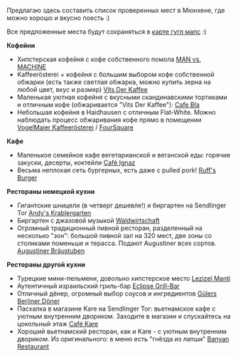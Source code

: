 Предлагаю здесь составить список проверенных мест в Мюнхене, где можно хорошо и вкусно поесть :)

Все предложенные места будут сохраняться в [карте гугл мапс](https://www.google.com/maps/d/u/0/viewer?hl=en&mid=1sarCB8LNRc-LgxyQSmirN-Qh92ENxS75&ll=48.13096010000001%2C11.571185799999967&z=11) :)


**Кофейни**
* Хипстерская кофейня с кофе собственного помола [MAN vs. MACHINE](http://www.mvsmcoffee.com/)
* Kaffeerösterei + кофейня с большим выбором кофе собственной обжарки (есть также светлая обжарка, можно купить зерна на любой цвет, вкус и размер) [Vits Der Kaffee](https://vitsderkaffee.de/)
* Маленькая уютная кофейня с вкусными скандинавскими тортиками и отличным кофе (обжаривается "Vits Der Kaffee"): [Cafe Bla](http://cafebla.de/)
* Небольшая кофейня в Haidhausen с отличным Flat-White. Можно наблюдать процесс обжаривания кофе прямо в помещении [VogelMaier Kaffeerösterei](https://kaffeeroesterei-vogelmaie.jimdo.com) / [FourSquare](https://foursquare.com/v/vogelmaier-kaffeerösterei/57b82ce7498e4c126942886d)

**Кафе**
* Маленькое семейное кафе вегетарианской и веганской еды: горячие закуски, десерты, коктейли [Café Ignaz](https://www.facebook.com/cafeignazundtochter/)
* Весьма неплохая сеть бургерных, есть даже с pulled pork! [Ruff's Burger](http://www.ruffsburger.de/)

**Рестораны немецкой кухни**
* Гигантские шницели (в четверг дешевле!) и биргартен на Sendlinger Tor [Andy's Krablergarten](http://www.andyskrablergarten.de)
* Биргартен с джазовой музыкой [Waldwirtschaft](http://waldwirtschaft.de/)
* Огромный традиционный пивной ресторан, разделенный на несколько "зон": большой пивной зал на 320 мест, две зоны со столиками поменьше и терасса. Подают Augustiner всех сортов. [Augustiner Bräustuben](http://www.braeustuben.de)

**Рестораны другой кухни**
* Турецкие мини-пельмени, довольно хипстерское место [Lezizel Manti](https://lezizel.de)
* Аутентичный израильский гриль-бар [Eclipse Grill-Bar](http://www.eclipse-grillbar.de/de/menue)
* Отличный дёнер, огромный выбор соусов и ингредиентов [Gülers Berliner Döner](https://goo.gl/maps/zw8hfZKxM282)
* Пасхалка в магазине Kare на Sendlinger Tor: вьетнамское кафе с уютным внутренним двориком. Заходите в магазин и спускайтесь на цокольный этаж [Café Kare](https://goo.gl/maps/Do4mHV3P1VG2)
* Хороший вьетнамский ресторан, как и Kare - с уютным внутренним двориком. Из оригинального: в меню есть "гнёзда из лапши" [Banyan Restaurant](http://banyan-restaurant.de)
